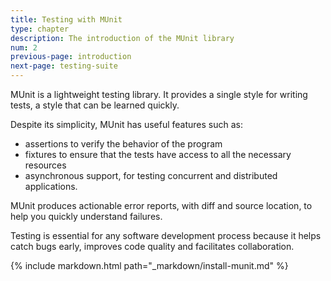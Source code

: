 ```yaml
---
title: Testing with MUnit
type: chapter
description: The introduction of the MUnit library
num: 2
previous-page: introduction
next-page: testing-suite
---
```


MUnit is a lightweight testing library. It provides a single style for writing tests, a style that can be learned quickly.

Despite its simplicity, MUnit has useful features such as:
- assertions to verify the behavior of the program
- fixtures to ensure that the tests have access to all the necessary resources
- asynchronous support, for testing concurrent and distributed applications.

MUnit produces actionable error reports, with diff and source location, to help you quickly understand failures.

Testing is essential for any software development process because it helps catch bugs early, improves code quality and facilitates collaboration.

{% include markdown.html path="_markdown/install-munit.md" %}
